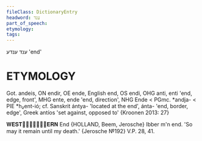 ```yaml
---
fileClass: DictionaryEntry
headword: ענד
part_of_speech: 
etymology: 
tags: 
---
```

ענד
ענדע
'end'

ETYMOLOGY
===========
Got. andeis, ON endir, OE ende, English end, OS endi, OHG anti, enti 'end, edge, front', MHG ente, ende 'end, direction', NHG Ende < PGmc. *andja- < PIE *h₂ent-ió; cf. Sanskrit ántya- 'located at the end', ánta- 'end, border, edge', Greek antíos 'set against, opposed to'
{Kroonen 2013: 27}

𝐖𝐄𝐒𝐓𝐄𝐑𝐍
End {HOLLAND, Beem, Jerosche}
Ibber m'n end. 'So may it remain until my death.' {Jerosche №192}
V.P. 28, 41.